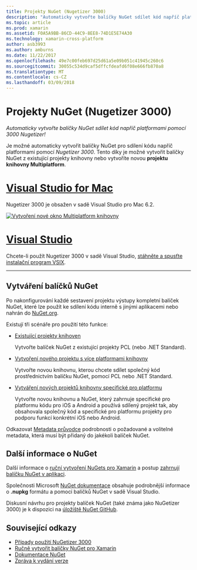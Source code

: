 ```yaml
---
title: Projekty NuGet (Nugetizer 3000)
description: "Automaticky vytvořte balíčky NuGet sdílet kód napříč platformami pomocí 3000 Nugetizer!"
ms.topic: article
ms.prod: xamarin
ms.assetid: F0A5A9BB-86CD-44C9-8EE8-74D1E5E74A30
ms.technology: xamarin-cross-platform
author: asb3993
ms.author: amburns
ms.date: 11/22/2017
ms.openlocfilehash: 49e7c00feb697d25d61a5e09b051c41945c260c6
ms.sourcegitcommit: 30055c534d9caf5dffcfdeafd6f08e666fb870a8
ms.translationtype: MT
ms.contentlocale: cs-CZ
ms.lasthandoff: 03/09/2018
---
```

# <a name="nuget-projects-nugetizer-3000"></a>Projekty NuGet (Nugetizer 3000)

_Automaticky vytvořte balíčky NuGet sdílet kód napříč platformami pomocí 3000 Nugetizer!_

Je možné automaticky vytvořit balíčky NuGet pro sdílení kódu napříč platformami pomocí _Nugetizer 3000_. Tento díky je možné vytvořit balíčky NuGet z existující projekty knihovny nebo vytvoříte novou **projektu knihovny Multiplatform**.

# <a name="visual-studio-for-mactabvsmac"></a>[Visual Studio for Mac](#tab/vsmac)

Nugetizer 3000 je obsažen v sadě Visual Studio pro Mac 6.2.

[![](images/mulitplatform-library-sml.png "Vytvoření nové okno Multiplatform knihovny")](images/mulitplatform-library.png#lightbox)

# <a name="visual-studiotabvswin"></a>[Visual Studio](#tab/vswin)

Chcete-li použít Nugetizer 3000 v sadě Visual Studio, [stáhněte a spusťte instalační program VSIX](http://bit.ly/nugetizer-2017).

-----

## <a name="building-nuget-packages"></a>Vytváření balíčků NuGet

Po nakonfigurování každé sestavení projektu výstupy kompletní balíček NuGet, které lze použít ke sdílení kódu interně s jinými aplikacemi nebo nahrán do [NuGet.org](https://www.nuget.org).

Existují tři scénáře pro použití této funkce:

- [Existující projekty knihoven](existing-library.md)

  Vytvořte balíček NuGet z existující projekty PCL (nebo .NET Standard).

- [Vytvoření nového projektu s více platformami knihovny](single-codebase.md)

  Vytvořte novou knihovnu, kterou chcete sdílet společný kód prostřednictvím balíčku NuGet, pomocí PCL nebo .NET Standard.

- [Vytváření nových projektů knihovny specifické pro platformu](platform-specific.md)

  Vytvořte novou knihovnu a NuGet, který zahrnuje specifické pro platformu kódu pro iOS a Android a používá sdílený projekt tak, aby obsahovala společný kód a specifické pro platformu projekty pro podporu funkcí konkrétní iOS nebo Android.

Odkazovat [Metadata průvodce](metadata.md) podrobnosti o požadované a volitelné metadata, která musí být přidaný do jakékoli balíček NuGet.


## <a name="further-nuget-information"></a>Další informace o NuGet

Další informace o [ruční vytvoření NuGets pro Xamarin](~/cross-platform/app-fundamentals/nuget-manual.md) a postup [zahrnují balíčku NuGet v aplikaci](https://docs.microsoft.com/visualstudio/mac/nuget-walkthrough).

Společnosti Microsoft [NuGet dokumentace](https://docs.microsoft.com/nuget/) obsahuje podrobnější informace o **.nupkg** formátu a pomocí balíčků NuGet v sadě Visual Studio.

Diskusní návrhu pro projekty balíček NuGet (také známa jako NuGetizer 3000) je k dispozici na [úložiště NuGet GitHub](https://github.com/NuGet/Home/wiki/NuGetizer-3000).


## <a name="related-links"></a>Související odkazy

- [Případy použití NuGetizer 3000](https://github.com/NuGet/Home/wiki/NuGetizer-Core-Scenarios)
- [Ručně vytvořit balíčky NuGet pro Xamarin](~/cross-platform/app-fundamentals/nuget-manual.md)
- [Dokumentace NuGet](https://docs.microsoft.com/nuget/)
- [Zpráva k vydání verze](https://developer.xamarin.com/releases/studio/xamarin.studio_6.2/xamarin.studio_6.2/#NuGetizer_3000)
